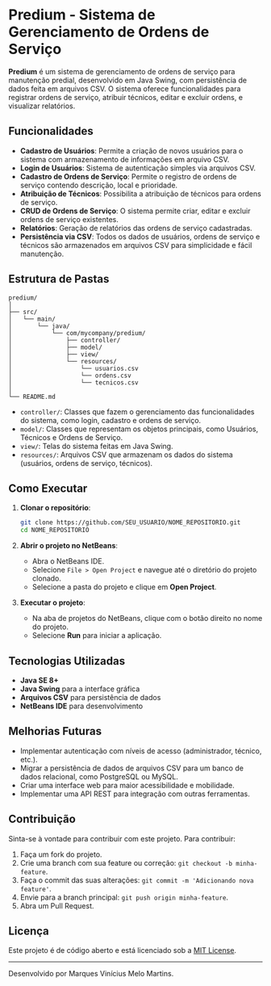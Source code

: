 # Predium - Sistema de Gerenciamento de Ordens de Serviço

**Predium** é um sistema de gerenciamento de ordens de serviço para manutenção predial, desenvolvido em Java Swing, com persistência de dados feita em arquivos CSV. O sistema oferece funcionalidades para registrar ordens de serviço, atribuir técnicos, editar e excluir ordens, e visualizar relatórios.

## Funcionalidades

- **Cadastro de Usuários**: Permite a criação de novos usuários para o sistema com armazenamento de informações em arquivo CSV.
- **Login de Usuários**: Sistema de autenticação simples via arquivos CSV.
- **Cadastro de Ordens de Serviço**: Permite o registro de ordens de serviço contendo descrição, local e prioridade.
- **Atribuição de Técnicos**: Possibilita a atribuição de técnicos para ordens de serviço.
- **CRUD de Ordens de Serviço**: O sistema permite criar, editar e excluir ordens de serviço existentes.
- **Relatórios**: Geração de relatórios das ordens de serviço cadastradas.
- **Persistência via CSV**: Todos os dados de usuários, ordens de serviço e técnicos são armazenados em arquivos CSV para simplicidade e fácil manutenção.

## Estrutura de Pastas

```
predium/
│
├── src/
│   └── main/
│       └── java/
│           └── com/mycompany/predium/
│               ├── controller/
│               ├── model/
│               ├── view/
│               └── resources/
│                   └── usuarios.csv
│                   └── ordens.csv
│                   └── tecnicos.csv
│
└── README.md

```

- `controller/`: Classes que fazem o gerenciamento das funcionalidades do sistema, como login, cadastro e ordens de serviço.
- `model/`: Classes que representam os objetos principais, como Usuários, Técnicos e Ordens de Serviço.
- `view/`: Telas do sistema feitas em Java Swing.
- `resources/`: Arquivos CSV que armazenam os dados do sistema (usuários, ordens de serviço, técnicos).

## Como Executar

1. **Clonar o repositório**:
   ```bash
   git clone https://github.com/SEU_USUARIO/NOME_REPOSITORIO.git
   cd NOME_REPOSITORIO
   ```

2. **Abrir o projeto no NetBeans**:
   - Abra o NetBeans IDE.
   - Selecione `File > Open Project` e navegue até o diretório do projeto clonado.
   - Selecione a pasta do projeto e clique em **Open Project**.

3. **Executar o projeto**:
   - Na aba de projetos do NetBeans, clique com o botão direito no nome do projeto.
   - Selecione **Run** para iniciar a aplicação.

## Tecnologias Utilizadas

- **Java SE 8+**
- **Java Swing** para a interface gráfica
- **Arquivos CSV** para persistência de dados
- **NetBeans IDE** para desenvolvimento

## Melhorias Futuras

- Implementar autenticação com níveis de acesso (administrador, técnico, etc.).
- Migrar a persistência de dados de arquivos CSV para um banco de dados relacional, como PostgreSQL ou MySQL.
- Criar uma interface web para maior acessibilidade e mobilidade.
- Implementar uma API REST para integração com outras ferramentas.

## Contribuição

Sinta-se à vontade para contribuir com este projeto. Para contribuir:

1. Faça um fork do projeto.
2. Crie uma branch com sua feature ou correção: `git checkout -b minha-feature`.
3. Faça o commit das suas alterações: `git commit -m 'Adicionando nova feature'`.
4. Envie para a branch principal: `git push origin minha-feature`.
5. Abra um Pull Request.

## Licença

Este projeto é de código aberto e está licenciado sob a [MIT License](LICENSE).

---

Desenvolvido por Marques Vinícius Melo Martins.
